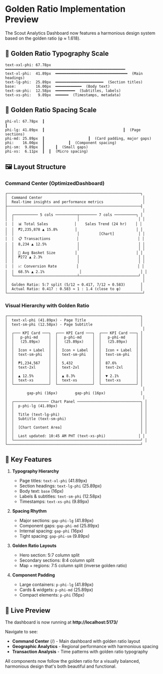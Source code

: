 # Golden Ratio Implementation Preview

The Scout Analytics Dashboard now features a harmonious design system based on the golden ratio (φ ≈ 1.618).

## 🎨 Golden Ratio Typography Scale

```
text-xxl-phi: 67.78px  ━━━━━━━━━━━━━━━━━━━━━━━━━━━━━━━━━━━━━━━━━━━━━━━━━━━━━━━
text-xl-phi:  41.89px  ━━━━━━━━━━━━━━━━━━━━━━━━━━━━━━━━━  (Main headings)
text-lg-phi:  25.89px  ━━━━━━━━━━━━━━━━━━━━━━  (Section titles)
base:         16.00px  ━━━━━━━━━━━━  (Body text)
text-sm-phi:  12.58px  ━━━━━━━━━  (Subtitles, labels)
text-xs-phi:   9.89px  ━━━━━━  (Timestamps, metadata)
```

## 📐 Golden Ratio Spacing Scale

```
phi-xl: 67.78px  ┃                                                           ┃
phi-lg: 41.89px  ┃                                    ┃  (Page sections)
phi-md: 25.89px  ┃                    ┃  (Card padding, major gaps)
phi:    16.00px  ┃           ┃  (Component spacing)
phi-sm:  9.89px  ┃     ┃  (Small gaps)
phi-xs:  6.11px  ┃  ┃  (Micro spacing)
```

## 🖼️ Layout Structure

### Command Center (OptimizedDashboard)
```
┌─────────────────────────────────────────────────────────────┐
│  Command Center                                              │
│  Real-time insights and performance metrics                  │
├─────────────────────────────────────────────────────────────┤
│                                                              │
│  ┌─────────── 5 cols ──────────┬──────── 7 cols ──────────┐ │
│  │                             │                           │ │
│  │  📊 Total Sales            │    Sales Trend (24 hr)    │ │
│  │  ₱2,235,878 ▲ 15.8%        │                           │ │
│  │                             │         [Chart]           │ │
│  │  📋 Transactions            │                           │ │
│  │  8,234 ▲ 12.5%              │                           │ │
│  │                             │                           │ │
│  │  🛒 Avg Basket Size         │                           │ │
│  │  ₱272 ▲ 2.3%                │                           │ │
│  │                             │                           │ │
│  │  📈 Conversion Rate         │                           │ │
│  │  68.5% ▲ 2.1%                │                           │ │
│  └─────────────────────────────┴───────────────────────────┘ │
│                                                              │
│  Golden Ratio: 5:7 split (5/12 ≈ 0.417, 7/12 ≈ 0.583)       │
│  Actual Ratio: 0.417 : 0.583 ≈ 1 : 1.4 (close to φ)         │
└──────────────────────────────────────────────────────────────┘
```

### Visual Hierarchy with Golden Ratio

```
┌─────────────────────────────────────────────────────────────┐
│  text-xl-phi (41.89px) - Page Title                         │
│  text-sm-phi (12.58px) - Page Subtitle                      │
│                                                              │
│  ┌─── KPI Card ───┐  ┌─── KPI Card ───┐  ┌─── KPI Card ───┐ │
│  │   p-phi-md     │  │   p-phi-md     │  │   p-phi-md     │ │
│  │   (25.89px)    │  │   (25.89px)    │  │   (25.89px)    │ │
│  │                │  │                │  │                │ │
│  │  Icon + Label  │  │  Icon + Label  │  │  Icon + Label  │ │
│  │  text-sm-phi   │  │  text-sm-phi   │  │  text-sm-phi   │ │
│  │                │  │                │  │                │ │
│  │  ₱1,234,567    │  │  5,432         │  │  87.6%         │ │
│  │  text-2xl      │  │  text-2xl      │  │  text-2xl      │ │
│  │                │  │                │  │                │ │
│  │  ▲ 12.5%       │  │  ▲ 8.3%        │  │  ▼ 2.1%        │ │
│  │  text-xs       │  │  text-xs       │  │  text-xs       │ │
│  └────────────────┘  └────────────────┘  └────────────────┘ │
│                                                              │
│         gap-phi (16px)        gap-phi (16px)                │
│                                                              │
│  ┌──────────────── Chart Panel ─────────────────────────────┐ │
│  │  p-phi-lg (41.89px)                                      │ │
│  │                                                          │ │
│  │  Title (text-lg-phi)                                     │ │
│  │  Subtitle (text-sm-phi)                                  │ │
│  │                                                          │ │
│  │  [Chart Content Area]                                    │ │
│  │                                                          │ │
│  │  Last updated: 10:45 AM PHT (text-xs-phi)               │ │
│  └──────────────────────────────────────────────────────────┘ │
└─────────────────────────────────────────────────────────────┘
```

## 🌟 Key Features

1. **Typography Hierarchy**
   - Page titles: `text-xl-phi` (41.89px)
   - Section headings: `text-lg-phi` (25.89px)
   - Body text: `base` (16px)
   - Labels & subtitles: `text-sm-phi` (12.58px)
   - Timestamps: `text-xs-phi` (9.89px)

2. **Spacing Rhythm**
   - Major sections: `gap-phi-lg` (41.89px)
   - Component gaps: `gap-phi-md` (25.89px)
   - Internal spacing: `gap-phi` (16px)
   - Tight spacing: `gap-phi-sm` (9.89px)

3. **Golden Ratio Layouts**
   - Hero section: 5:7 column split
   - Secondary sections: 8:4 column split
   - Map + regions: 7:5 column split (inverse golden ratio)

4. **Component Padding**
   - Large containers: `p-phi-lg` (41.89px)
   - Cards & widgets: `p-phi-md` (25.89px)
   - Compact elements: `p-phi` (16px)

## 🚀 Live Preview

The dashboard is now running at **http://localhost:5173/**

Navigate to see:
- **Command Center** (/) - Main dashboard with golden ratio layout
- **Geographic Analytics** - Regional performance with harmonious spacing
- **Transaction Analysis** - Time patterns with golden ratio typography

All components now follow the golden ratio for a visually balanced, harmonious design that's both beautiful and functional.